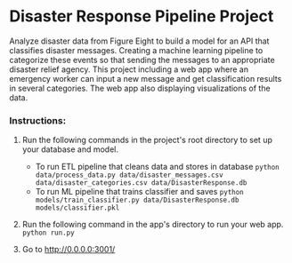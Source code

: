 # Disaster Response Pipeline Project
   Analyze disaster data from Figure Eight to build a model for an API that classifies disaster messages.
Creating a machine learning pipeline to categorize these events so that sending the messages to an appropriate disaster relief agency.
This project including a web app where an emergency worker can input a new message and get classification results in several categories. 
The web app also displaying visualizations of the data. 
### Instructions:
1. Run the following commands in the project's root directory to set up your database and model.

    - To run ETL pipeline that cleans data and stores in database
        `python data/process_data.py data/disaster_messages.csv data/disaster_categories.csv data/DisasterResponse.db`
    - To run ML pipeline that trains classifier and saves
        `python models/train_classifier.py data/DisasterResponse.db models/classifier.pkl`

2. Run the following command in the app's directory to run your web app.
    `python run.py`

3. Go to http://0.0.0.0:3001/
